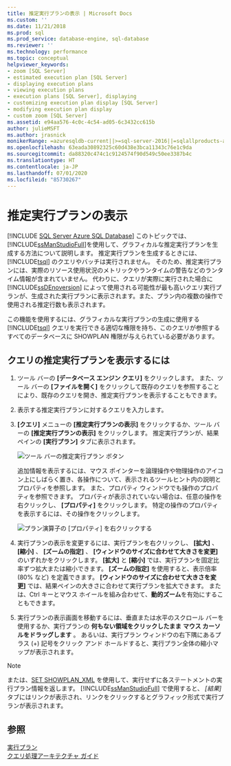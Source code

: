 ```yaml
---
title: 推定実行プランの表示 | Microsoft Docs
ms.custom: ''
ms.date: 11/21/2018
ms.prod: sql
ms.prod_service: database-engine, sql-database
ms.reviewer: ''
ms.technology: performance
ms.topic: conceptual
helpviewer_keywords:
- zoom [SQL Server]
- estimated execution plan [SQL Server]
- displaying execution plans
- viewing execution plans
- execution plans [SQL Server], displaying
- customizing execution plan display [SQL Server]
- modifying execution plan display
- custom zoom [SQL Server]
ms.assetid: e94aa576-4c0c-4c54-ad05-6c3432cc615b
author: julieMSFT
ms.author: jrasnick
monikerRange: =azuresqldb-current||>=sql-server-2016||=sqlallproducts-allversions||>=sql-server-linux-2017||=azuresqldb-mi-current
ms.openlocfilehash: 63eada30892325c60d438e3bca11343c76e1c9da
ms.sourcegitcommit: da88320c474c1c9124574f90d549c50ee3387b4c
ms.translationtype: HT
ms.contentlocale: ja-JP
ms.lasthandoff: 07/01/2020
ms.locfileid: "85730267"
---
```

# <a name="display-the-estimated-execution-plan"></a>推定実行プランの表示
[!INCLUDE [SQL Server Azure SQL Database](../../includes/applies-to-version/sql-asdb.md)]
  このトピックでは、 [!INCLUDE[ssManStudioFull](../../includes/ssmanstudiofull-md.md)]を使用して、グラフィカルな推定実行プランを生成する方法について説明します。 推定実行プランを生成するときには、 [!INCLUDE[tsql](../../includes/tsql-md.md)] のクエリやバッチは実行されません。 そのため、推定実行プランには、実際のリソース使用状況のメトリックやランタイムの警告などのランタイム情報が含まれていません。 代わりに、クエリが実際に実行された場合に [!INCLUDE[ssDEnoversion](../../includes/ssdenoversion-md.md)] によって使用される可能性が最も高いクエリ実行プランが、生成された実行プランに表示されます。また、プラン内の複数の操作で使用される推定行数も表示されます。  
  
 この機能を使用するには、グラフィカルな実行プランの生成に使用する [!INCLUDE[tsql](../../includes/tsql-md.md)] クエリを実行できる適切な権限を持ち、このクエリが参照するすべてのデータベースに SHOWPLAN 権限が与えられている必要があります。  
  
## <a name="to-display-the-estimated-execution-plan-for-a-query"></a>クエリの推定実行プランを表示するには  
  
1.  ツール バーの **[データベース エンジン クエリ]** をクリックします。 また、ツール バーの **[ファイルを開く]** をクリックして既存のクエリを参照することにより、既存のクエリを開き、推定実行プランを表示することもできます。  
  
2.  表示する推定実行プランに対するクエリを入力します。  
  
3.  **[クエリ]** メニューの **[推定実行プランの表示]** をクリックするか、ツール バーの **[推定実行プランの表示]** をクリックします。 推定実行プランが、結果ペインの **[実行プラン]** タブに表示されます。 

    ![ツール バーの推定実行プラン ボタン](../../relational-databases/performance/media/estimatedexecplantoolbar.png "ツール バーの推定実行プラン ボタン")    

    追加情報を表示するには、マウス ポインターを論理操作や物理操作のアイコン上にしばらく置き、各操作について、表示されるツールヒント内の説明とプロパティを参照します。 また、プロパティ ウィンドウでも操作のプロパティを参照できます。 プロパティが表示されていない場合は、任意の操作を右クリックし、 **[プロパティ]** をクリックします。 特定の操作のプロパティを表示するには、その操作をクリックします。  

    ![プラン演算子の [プロパティ] を右クリックする](../../relational-databases/performance/media/planproperties.png "プラン演算子の [プロパティ] を右クリックする")    
  
4.  実行プランの表示を変更するには、実行プランを右クリックし、 **[拡大]** 、 **[縮小]** 、 **[ズームの指定]** 、 **[ウィンドウのサイズに合わせて大きさを変更]** のいずれかをクリックします。 **[拡大]** と **[縮小]** では、実行プランを固定比率ずつ拡大または縮小できます。 **[ズームの指定]** を使用すると、表示倍率 (80% など) を定義できます。 **[ウィンドウのサイズに合わせて大きさを変更]** では、結果ペインの大きさに合わせて実行プランを拡大できます。 または、Ctrl キーとマウス ホイールを組み合わせて、**動的ズーム**を有効にすることもできます。  

5.  実行プランの表示画面を移動するには、垂直または水平のスクロール バーを使用するか、実行プランの **何もない領域をクリックしたまま** **マウス カーソルをドラッグします** 。 あるいは、実行プラン ウィンドウの右下隅にあるプラス (+) 記号をクリック アンド ホールドすると、実行プラン全体の縮小マップが表示されます。
 
> [!NOTE] 
> または、[SET SHOWPLAN_XML](../../t-sql/statements/set-showplan-xml-transact-sql.md) を使用して、実行せずに各ステートメントの実行プラン情報を返します。 [!INCLUDE[ssManStudioFull](../../includes/ssmanstudiofull-md.md)] で使用すると、 *[結果]* タブにはリンクが表示され、リンクをクリックするとグラフィック形式で実行プランが表示されます。   
  
## <a name="see-also"></a>参照  
 [実行プラン](../../relational-databases/performance/execution-plans.md)    
 [クエリ処理アーキテクチャ ガイド](../../relational-databases/query-processing-architecture-guide.md)  
